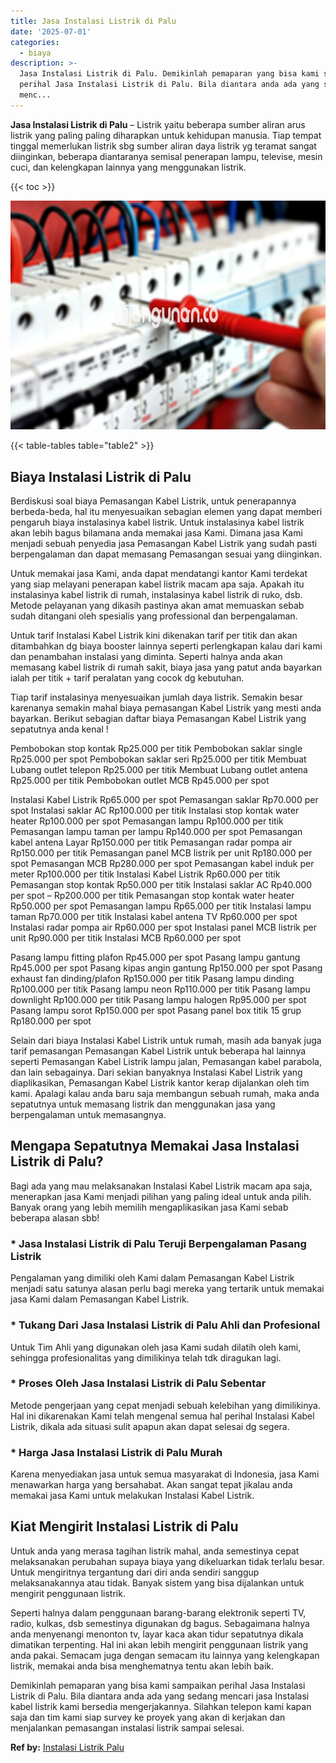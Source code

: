 ```yaml
---
title: Jasa Instalasi Listrik di Palu
date: '2025-07-01'
categories:
  - biaya
description: >-
  Jasa Instalasi Listrik di Palu. Demikinlah pemaparan yang bisa kami sampaikan
  perihal Jasa Instalasi Listrik di Palu. Bila diantara anda ada yang sedang
  menc...
---
```


**Jasa Instalasi Listrik di Palu** – Listrik yaitu beberapa sumber aliran arus listrik yang paling paling diharapkan untuk kehidupan manusia. Tiap tempat tinggal memerlukan listrik sbg sumber aliran daya listrik yg teramat sangat diinginkan, beberapa diantaranya semisal penerapan lampu, televise, mesin cuci, dan kelengkapan lainnya yang menggunakan listrik.

{{< toc >}}

![Jasa Instalasi Listrik di Palu](/images/instalasi-listrik-murah06.png)

{{< table-tables table="table2" >}}

## Biaya Instalasi Listrik di Palu

Berdiskusi soal biaya Pemasangan Kabel Listrik, untuk penerapannya berbeda-beda, hal itu menyesuaikan sebagian elemen yang dapat memberi pengaruh biaya instalasinya kabel listrik. Untuk instalasinya kabel listrik akan lebih bagus bilamana anda memakai jasa Kami. Dimana jasa Kami menjadi sebuah penyedia jasa Pemasangan Kabel Listrik yang sudah pasti berpengalaman dan dapat memasang Pemasangan sesuai yang diinginkan.

Untuk memakai jasa Kami, anda dapat mendatangi kantor Kami terdekat yang siap melayani penerapan kabel listrik macam apa saja. Apakah itu instalasinya kabel listrik di rumah, instalasinya kabel listrik di ruko, dsb. Metode pelayanan yang dikasih pastinya akan amat memuaskan sebab sudah ditangani oleh spesialis yang professional dan berpengalaman.

Untuk tarif Instalasi Kabel Listrik kini dikenakan tarif per titik dan akan ditambahkan dg biaya booster lainnya seperti perlengkapan kalau dari kami dan penambahan instalasi yang diminta. Seperti halnya anda akan memasang kabel listrik di rumah sakit, biaya jasa yang patut anda bayarkan ialah per titik + tarif peralatan yang cocok dg kebutuhan.

Tiap tarif instalasinya menyesuaikan jumlah daya listrik. Semakin besar karenanya semakin mahal biaya pemasangan Kabel Listrik yang mesti anda bayarkan. Berikut sebagian daftar biaya Pemasangan Kabel Listrik yang sepatutnya anda kenal !

Pembobokan stop kontak Rp25.000 per titik Pembobokan saklar single Rp25.000 per spot Pembobokan saklar seri Rp25.000 per titik Membuat Lubang outlet telepon Rp25.000 per titik Membuat Lubang outlet antena Rp25.000 per titik Pembobokan outlet MCB Rp45.000 per spot

Instalasi Kabel Listrik Rp65.000 per spot Pemasangan saklar Rp70.000 per spot Instalasi saklar AC Rp100.000 per titik Instalasi stop kontak water heater Rp100.000 per spot Pemasangan lampu Rp100.000 per titik Pemasangan lampu taman per lampu Rp140.000 per spot Pemasangan kabel antena Layar Rp150.000 per titik Pemasangan radar pompa air Rp150.000 per titik Pemasangan panel MCB listrik per unit Rp180.000 per spot Pemasangan MCB Rp280.000 per spot Pemasangan kabel induk per meter Rp100.000 per titik Instalasi Kabel Listrik Rp60.000 per titik Pemasangan stop kontak Rp50.000 per titik Instalasi saklar AC Rp40.000 per spot – Rp200.000 per titik Pemasangan stop kontak water heater Rp50.000 per spot Pemasangan lampu Rp65.000 per titik Instalasi lampu taman Rp70.000 per titik Instalasi kabel antena TV Rp60.000 per spot Instalasi radar pompa air Rp60.000 per spot Instalasi panel MCB listrik per unit Rp90.000 per titik Instalasi MCB Rp60.000 per spot

Pasang lampu fitting plafon Rp45.000 per spot Pasang lampu gantung Rp45.000 per spot Pasang kipas angin gantung Rp150.000 per spot Pasang exhaust fan dinding/plafon Rp150.000 per titik Pasang lampu dinding Rp100.000 per titik Pasang lampu neon Rp110.000 per titik Pasang lampu downlight Rp100.000 per titik Pasang lampu halogen Rp95.000 per spot Pasang lampu sorot Rp150.000 per spot Pasang panel box titik 15 grup Rp180.000 per spot

Selain dari biaya Instalasi Kabel Listrik untuk rumah, masih ada banyak juga tarif pemasangan Pemasangan Kabel Listrik untuk beberapa hal lainnya seperti Pemasangan Kabel Listrik lampu jalan, Pemasangan kabel parabola, dan lain sebagainya. Dari sekian banyaknya Instalasi Kabel Listrik yang diaplikasikan, Pemasangan Kabel Listrik kantor kerap dijalankan oleh tim kami. Apalagi kalau anda baru saja membangun sebuah rumah, maka anda sepatutnya untuk memasang listrik dan menggunakan jasa yang berpengalaman untuk memasangnya.

## Mengapa Sepatutnya Memakai Jasa Instalasi Listrik di Palu?

Bagi ada yang mau melaksanakan Instalasi Kabel Listrik macam apa saja, menerapkan jasa Kami menjadi pilihan yang paling ideal untuk anda pilih. Banyak orang yang lebih memilih mengaplikasikan jasa Kami sebab beberapa alasan sbb!

### \* Jasa Instalasi Listrik di Palu Teruji Berpengalaman Pasang Listrik

Pengalaman yang dimiliki oleh Kami dalam Pemasangan Kabel Listrik menjadi satu satunya alasan perlu bagi mereka yang tertarik untuk memakai jasa Kami dalam Pemasangan Kabel Listrik.

### \* Tukang Dari Jasa Instalasi Listrik di Palu Ahli dan Profesional

Untuk Tim Ahli yang digunakan oleh jasa Kami sudah dilatih oleh kami, sehingga profesionalitas yang dimilikinya telah tdk diragukan lagi.

### \* Proses Oleh Jasa Instalasi Listrik di Palu Sebentar

Metode pengerjaan yang cepat menjadi sebuah kelebihan yang dimilikinya. Hal ini dikarenakan Kami telah mengenal semua hal perihal Instalasi Kabel Listrik, dikala ada situasi sulit apapun akan dapat selesai dg segera.

### \* Harga Jasa Instalasi Listrik di Palu Murah

Karena menyediakan jasa untuk semua masyarakat di Indonesia, jasa Kami menawarkan harga yang bersahabat. Akan sangat tepat jikalau anda memakai jasa Kami untuk melakukan Instalasi Kabel Listrik.

## Kiat Mengirit Instalasi Listrik di Palu


Untuk anda yang merasa tagihan listrik mahal, anda semestinya cepat melaksanakan perubahan supaya biaya yang dikeluarkan tidak terlalu besar. Untuk mengiritnya tergantung dari diri anda sendiri sanggup melaksanakannya atau tidak. Banyak sistem yang bisa dijalankan untuk mengirit penggunaan listrik.

Seperti halnya dalam penggunaan barang-barang elektronik seperti TV, radio, kulkas, dsb semestinya digunakan dg bagus. Sebagaimana halnya anda menyenangi menonton tv, layar kaca akan tidur sepatutnya dikala dimatikan terpenting. Hal ini akan lebih mengirit penggunaan listrik yang anda pakai. Semacam juga dengan semacam itu lainnya yang kelengkapan listrik, memakai anda bisa menghematnya tentu akan lebih baik.

Demikinlah pemaparan yang bisa kami sampaikan perihal Jasa Instalasi Listrik di Palu. Bila diantara anda ada yang sedang mencari jasa Instalasi kabel listrik kami bersedia mengerjakannya. Silahkan telepon kami kapan saja dan tim kami siap survey ke proyek yang akan di kerjakan dan menjalankan pemasangan instalasi listrik sampai selesai.

**Ref by:** [Instalasi Listrik Palu](https://id.wikipedia.org/wiki/Instalasi)
